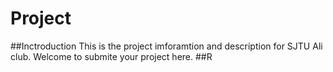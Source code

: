 # Project

  ##Inctroduction
    This is the project imforamtion and description for SJTU Ali club. Welcome to submite your project here.
  ##R
